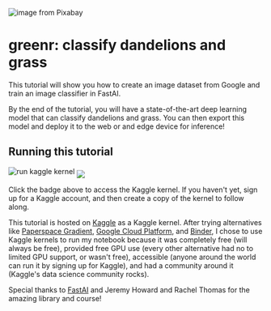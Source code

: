![image from Pixabay](https://cdn.pixabay.com/photo/2018/05/20/16/13/dandelion-3416140_960_720.jpg)

# greenr: classify dandelions and grass
This tutorial will show you how to create an image dataset from Google and train an image classifier in FastAI.

By the end of the tutorial, you will have a state-of-the-art deep learning model that can classify dandelions and grass. You can then export this model and deploy it to the web or and edge device for inference!

## Running this tutorial
![run kaggle kernel](https://img.shields.io/badge/kaggle-kernel-9cf?style=for-the-badge&logo=appveyor?link=https://www.kaggle.com/btphan/greenr-an-image-classifier-in-fastai?scriptVersionId=33945487&link=https://www.kaggle.com/btphan/greenr-an-image-classifier-in-fastai?scriptVersionId=33945487)
<a href="url"><img src="(https://img.shields.io/badge/kaggle-kernel-9cf?style=for-the-badge&logo=appveyor?link=https://www.kaggle.com/btphan/greenr-an-image-classifier-in-fastai?scriptVersionId=33945487&link=https://www.kaggle.com/btphan/greenr-an-image-classifier-in-fastai?scriptVersionId=33945487" align="middle" ></a>

Click the badge above to access the Kaggle kernel. If you haven't yet, sign up for a Kaggle account, and then create a copy of the kernel to follow along.


This tutorial is hosted on [Kaggle](http://kaggle.com/) as a Kaggle kernel. After trying alternatives like [Paperspace Gradient](https://gradient.paperspace.com/), [Google Cloud Platform](http://cloud.google.com/), and [Binder](https://mybinder.org/), I chose to use Kaggle kernels to run my notebook because it was completely free (will always be free), provided free GPU use (every other alternative had no to limited GPU support, or wasn't free), accessible (anyone around the world can run it by signing up for Kaggle), and had a community around it (Kaggle's data science community rocks).

Special thanks to [FastAI](https://www.fast.ai/) and Jeremy Howard and Rachel Thomas for the amazing library and course!
